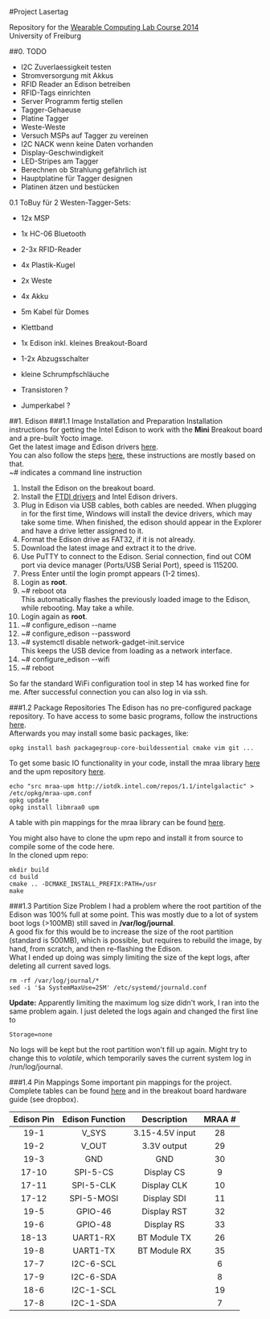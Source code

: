 #Project Lasertag

Repository for the [Wearable Computing Lab Course 2014](http://praktikum.ese.uni-freiburg.de/)  
University of Freiburg  

##0. TODO

- I2C Zuverlaessigkeit testen
- Stromversorgung mit Akkus
- RFID Reader an Edison betreiben
- RFID-Tags einrichten
- Server Programm fertig stellen
- Tagger-Gehaeuse
- Platine Tagger
- Weste-Weste
- Versuch MSPs auf Tagger zu vereinen
- I2C NACK wenn keine Daten vorhanden
- Display-Geschwindigkeit
- LED-Stripes am Tagger
- Berechnen ob Strahlung gefährlich ist
- Hauptplatine für Tagger designen
- Platinen ätzen und bestücken

0.1 ToBuy für 2 Westen-Tagger-Sets:

- 12x MSP
- 1x HC-06 Bluetooth
- 2-3x RFID-Reader
- 4x Plastik-Kugel
- 2x Weste
- 4x Akku
- 5m Kabel für Domes
- Klettband
- 1x Edison inkl. kleines Breakout-Board
- 1-2x Abzugsschalter
- kleine Schrumpfschläuche

- Transistoren ?
- Jumperkabel ?


##1. Edison
###1.1 Image Installation and Preparation
Installation instructions for getting the Intel Edison to work with the **Mini** Breakout board and a pre-built Yocto image.  
Get the latest image and Edison drivers [here](https://communities.intel.com/docs/DOC-23242).  
You can also follow the steps [here](https://communities.intel.com/message/261922), these instructions are mostly based on that.  
~# indicates a command line instruction

1. Install the Edison on the breakout board.
2. Install the [FTDI drivers](http://www.ftdichip.com/Drivers/CDM/CDM%20v2.10.00%20WHQL%20Certified.exe) and Intel Edison drivers.
3. Plug in Edison via USB cables, both cables are needed. When plugging in for the first time, Windows will install the device drivers, which may take some time. When finished, the edison should appear in the Explorer and have a drive letter assigned to it.
4. Format the Edison drive as FAT32, if it is not already.
5. Download the latest image and extract it to the drive.
6. Use PuTTY to connect to the Edison. Serial connection, find out COM port via device manager (Ports/USB Serial Port), speed is 115200.
7. Press Enter until the login prompt appears (1-2 times).
8. Login as **root**.
9. ~# reboot ota  
This automatically flashes the previously loaded image to the Edison, while rebooting. May take a while.
10. Login again as **root**.
11. ~# configure_edison --name
12. ~# configure_edison --password
13. ~# systemctl disable network-gadget-init.service  
This keeps the USB device from loading as a network interface.
14. ~# configure_edison --wifi
15. ~# reboot

So far the standard WiFi configuration tool in step 14 has worked fine for me. After successful connection you can also log in via ssh.

###1.2 Package Repositories
The Edison has no pre-configured package repository. To have access to some basic programs, follow the instructions [here](http://alextgalileo.altervista.org/edison-package-repo-configuration-instructions.html).  
Afterwards you may install some basic packages, like:

    opkg install bash packagegroup-core-buildessential cmake vim git ...

To get some basic IO functionality in your code, install the mraa library [here](https://github.com/intel-iot-devkit/mraa) and the upm repository [here](https://github.com/intel-iot-devkit/upm).  

    echo "src mraa-upm http://iotdk.intel.com/repos/1.1/intelgalactic" > /etc/opkg/mraa-upm.conf
    opkg update
    opkg install libmraa0 upm

A table with pin mappings for the mraa library can be found [here](http://iotdk.intel.com/docs/master/mraa/edison.html).  

You might also have to clone the upm repo and install it from source to compile some of the code here.  
In the cloned upm repo:

    mkdir build
    cd build
    cmake .. -DCMAKE_INSTALL_PREFIX:PATH=/usr
    make

###1.3 Partition Size Problem
I had a problem where the root partition of the Edison was 100% full at some point. This was mostly due to a lot of system boot logs (>100MB) still saved in **/var/log/journal**.  
A good fix for this would be to increase the size of the root partition (standard is 500MB), which is possible, but requires to rebuild the image, by hand, from scratch, and then re-flashing the Edison.  
What I ended up doing was simply limiting the size of the kept logs, after deleting all current saved logs.  

    rm -rf /var/log/journal/*
    sed -i '$a SystemMaxUse=25M' /etc/systemd/journald.conf

**Update:** Apparently limiting the maximum log size didn't work, I ran into the same problem again. I just deleted the logs again and changed the first line to

    Storage=none

No logs will be kept but the root partition won't fill up again. Might try to change this to *volatile*, which temporarily saves the current system log in /run/log/journal.

###1.4 Pin Mappings
Some important pin mappings for the project. Complete tables can be found [here](https://github.com/intel-iot-devkit/mraa/blob/master/docs/edison.md) and in the breakout board hardware guide (see dropbox).

| Edison Pin | Edison Function |   Description   | MRAA # |
|:----------:|:---------------:|:---------------:|:--------:|
|    19-1    |      V_SYS      | 3.15-4.5V input |    28    |
|    19-2    |      V_OUT      |   3.3V output   |    29    |
|    19-3    |       GND       |       GND       |    30    |
|    17-10   |     SPI-5-CS    |    Display CS   |     9    |
|    17-11   |    SPI-5-CLK    |   Display CLK   |    10    |
|    17-12   |    SPI-5-MOSI   |   Display SDI   |    11    |
|    19-5    |     GPIO-46     |   Display RST   |    32    |
|    19-6    |     GPIO-48     |    Display RS   |    33    |
|    18-13   |     UART1-RX    |   BT Module TX  |    26    |
|    19-8    |     UART1-TX    |   BT Module RX  |    35    |
|    17-7    |    I2C-6-SCL    |                 |     6    |
|    17-9    |    I2C-6-SDA    |                 |     8    |
|    18-6    |    I2C-1-SCL    |                 |    19    |
|    17-8    |    I2C-1-SDA    |                 |     7    |
